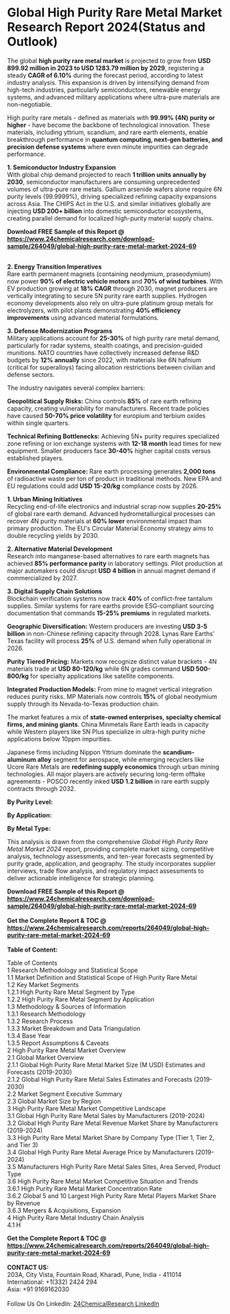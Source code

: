 <h1>Global High Purity Rare Metal Market Research Report 2024(Status and Outlook)</h1><p>The global <strong>high purity rare metal market</strong> is projected to grow from <strong>USD 899.92 million in 2023 to USD 1283.79 million by 2029</strong>, registering a steady <strong>CAGR of 6.10%</strong> during the forecast period, according to latest industry analysis. This expansion is driven by intensifying demand from high-tech industries, particularly semiconductors, renewable energy systems, and advanced military applications where ultra-pure materials are non-negotiable.</p><p>High purity rare metals - defined as materials with <strong>99.99% (4N) purity or higher</strong> - have become the backbone of technological innovation. These materials, including yttrium, scandium, and rare earth elements, enable breakthrough performance in <strong>quantum computing, next-gen batteries, and precision defense systems</strong> where even minute impurities can degrade performance.</p><p><strong>1. Semiconductor Industry Expansion</strong><br>
With global chip demand projected to reach <strong>1 trillion units annually by 2030</strong>, semiconductor manufacturers are consuming unprecedented volumes of ultra-pure rare metals. Gallium arsenide wafers alone require 6N purity levels (99.9999%), driving specialized refining capacity expansions across Asia. The CHIPS Act in the U.S. and similar initiatives globally are injecting <strong>USD 200+ billion</strong> into domestic semiconductor ecosystems, creating parallel demand for localized high-purity material supply chains.</p><div><b>Download FREE Sample of this Report @ 
            <a href="https://www.24chemicalresearch.com/download-sample/264049/global-high-purity-rare-metal-market-2024-69">
            https://www.24chemicalresearch.com/download-sample/264049/global-high-purity-rare-metal-market-2024-69</a></b></div><br><p><strong>2. Energy Transition Imperatives</strong><br>
Rare earth permanent magnets (containing neodymium, praseodymium) now power <strong>90% of electric vehicle motors</strong> and <strong>70% of wind turbines</strong>. With EV production growing at <strong>18% CAGR</strong> through 2030, magnet producers are vertically integrating to secure 5N purity rare earth supplies. Hydrogen economy developments also rely on ultra-pure platinum group metals for electrolyzers, with pilot plants demonstrating <strong>40% efficiency improvements</strong> using advanced material formulations.</p><p><strong>3. Defense Modernization Programs</strong><br>
Military applications account for <strong>25-30%</strong> of high purity rare metal demand, particularly for radar systems, stealth coatings, and precision-guided munitions. NATO countries have collectively increased defense R&amp;D budgets by <strong>12% annually</strong> since 2022, with materials like 6N hafnium (critical for superalloys) facing allocation restrictions between civilian and defense sectors.</p><p>The industry navigates several complex barriers:</p><p><strong>Geopolitical Supply Risks:</strong> China controls <strong>85%</strong> of rare earth refining capacity, creating vulnerability for manufacturers. Recent trade policies have caused <strong>50-70% price volatility</strong> for europium and terbium oxides within single quarters.</p><p><strong>Technical Refining Bottlenecks:</strong> Achieving 5N+ purity requires specialized zone refining or ion exchange systems with <strong>12-18 month</strong> lead times for new equipment. Smaller producers face <strong>30-40%</strong> higher capital costs versus established players.</p><p><strong>Environmental Compliance:</strong> Rare earth processing generates <strong>2,000 tons</strong> of radioactive waste per ton of product in traditional methods. New EPA and EU regulations could add <strong>USD 15-20/kg</strong> compliance costs by 2026.</p><p><strong>1. Urban Mining Initiatives</strong><br>
Recycling end-of-life electronics and industrial scrap now supplies <strong>20-25%</strong> of global rare earth demand. Advanced hydrometallurgical processes can recover 4N purity materials at <strong>60% lower</strong> environmental impact than primary production. The EU's Circular Material Economy strategy aims to double recycling yields by 2030.</p><p><strong>2. Alternative Material Development</strong><br>
Research into manganese-based alternatives to rare earth magnets has achieved <strong>85% performance parity</strong> in laboratory settings. Pilot production at major automakers could disrupt <strong>USD 4 billion</strong> in annual magnet demand if commercialized by 2027.</p><p><strong>3. Digital Supply Chain Solutions</strong><br>
Blockchain verification systems now track <strong>40%</strong> of conflict-free tantalum supplies. Similar systems for rare earths provide ESG-compliant sourcing documentation that commands <strong>15-25% premiums</strong> in regulated markets.</p><p><strong>Geographic Diversification:</strong> Western producers are investing <strong>USD 3-5 billion</strong> in non-Chinese refining capacity through 2028. Lynas Rare Earths' Texas facility will process <strong>25%</strong> of U.S. demand when fully operational in 2026.</p><p><strong>Purity Tiered Pricing:</strong> Markets now recognize distinct value brackets - 4N materials trade at <strong>USD 80-120/kg</strong> while 6N grades command <strong>USD 500-800/kg</strong> for specialty applications like satellite components.</p><p><strong>Integrated Production Models:</strong> From mine to magnet vertical integration reduces purity risks. MP Materials now controls <strong>15%</strong> of global neodymium supply through its Nevada-to-Texas production chain.</p><p>The market features a mix of <strong>state-owned enterprises, specialty chemical firms, and mining giants</strong>. China Minmetals Rare Earth leads in capacity while Western players like 5N Plus specialize in ultra-high purity niche applications below 10ppm impurities.</p><p>Japanese firms including Nippon Yttrium dominate the <strong>scandium-aluminum alloy</strong> segment for aerospace, while emerging recyclers like Ucore Rare Metals are <strong>redefining supply economics</strong> through urban mining technologies. All major players are actively securing long-term offtake agreements - POSCO recently inked <strong>USD 1.2 billion</strong> in rare earth supply contracts through 2032.</p><p><strong>By Purity Level:</strong></p><p><strong>By Application:</strong></p><p><strong>By Metal Type:</strong></p><p>This analysis is drawn from the comprehensive <em>Global High Purity Rare Metal Market 2024</em> report, providing complete market sizing, competitive analysis, technology assessments, and ten-year forecasts segmented by purity grade, application, and geography. The study incorporates supplier interviews, trade flow analysis, and regulatory impact assessments to deliver actionable intelligence for strategic planning.</p><div><b>Download FREE Sample of this Report @ 
            <a href="https://www.24chemicalresearch.com/download-sample/264049/global-high-purity-rare-metal-market-2024-69">
            https://www.24chemicalresearch.com/download-sample/264049/global-high-purity-rare-metal-market-2024-69</a></b></div><br><div><b>Get the Complete Report & TOC @ 
            <a href="https://www.24chemicalresearch.com/reports/264049/global-high-purity-rare-metal-market-2024-69">
            https://www.24chemicalresearch.com/reports/264049/global-high-purity-rare-metal-market-2024-69</a></b></div><br>
            <b>Table of Content:</b><p>Table of Contents<br />
1 Research Methodology and Statistical Scope<br />
1.1 Market Definition and Statistical Scope of High Purity Rare Metal<br />
1.2 Key Market Segments<br />
1.2.1 High Purity Rare Metal Segment by Type<br />
1.2.2 High Purity Rare Metal Segment by Application<br />
1.3 Methodology & Sources of Information<br />
1.3.1 Research Methodology<br />
1.3.2 Research Process<br />
1.3.3 Market Breakdown and Data Triangulation<br />
1.3.4 Base Year<br />
1.3.5 Report Assumptions & Caveats<br />
2 High Purity Rare Metal Market Overview<br />
2.1 Global Market Overview<br />
2.1.1 Global High Purity Rare Metal Market Size (M USD) Estimates and Forecasts (2019-2030)<br />
2.1.2 Global High Purity Rare Metal Sales Estimates and Forecasts (2019-2030)<br />
2.2 Market Segment Executive Summary<br />
2.3 Global Market Size by Region<br />
3 High Purity Rare Metal Market Competitive Landscape<br />
3.1 Global High Purity Rare Metal Sales by Manufacturers (2019-2024)<br />
3.2 Global High Purity Rare Metal Revenue Market Share by Manufacturers (2019-2024)<br />
3.3 High Purity Rare Metal Market Share by Company Type (Tier 1, Tier 2, and Tier 3)<br />
3.4 Global High Purity Rare Metal Average Price by Manufacturers (2019-2024)<br />
3.5 Manufacturers High Purity Rare Metal Sales Sites, Area Served, Product Type<br />
3.6 High Purity Rare Metal Market Competitive Situation and Trends<br />
3.6.1 High Purity Rare Metal Market Concentration Rate<br />
3.6.2 Global 5 and 10 Largest High Purity Rare Metal Players Market Share by Revenue<br />
3.6.3 Mergers & Acquisitions, Expansion<br />
4 High Purity Rare Metal Industry Chain Analysis<br />
4.1 H</p><div><b>Get the Complete Report & TOC @ 
            <a href="https://www.24chemicalresearch.com/reports/264049/global-high-purity-rare-metal-market-2024-69">
            https://www.24chemicalresearch.com/reports/264049/global-high-purity-rare-metal-market-2024-69</a></b></div><br><b>CONTACT US:</b><br>
            203A, City Vista, Fountain Road, Kharadi, Pune, India - 411014<br>
            International: +1(332) 2424 294<br>
            Asia: +91 9169162030 <br><br>
            Follow Us On LinkedIn: <a href="https://www.linkedin.com/company/24chemicalresearch/">24ChemicalResearch LinkedIn</a>
